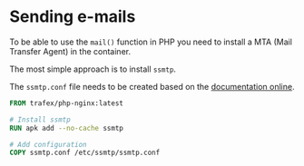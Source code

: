 # Sending e-mails
To be able to use the `mail()` function in PHP you need to install a MTA (Mail Transfer Agent) in the container.

The most simple approach is to install `ssmtp`.

The `ssmtp.conf` file needs to be created based on the [documentation online](https://wiki.archlinux.org/title/SSMTP).

```Dockerfile
FROM trafex/php-nginx:latest

# Install ssmtp
RUN apk add --no-cache ssmtp

# Add configuration
COPY ssmtp.conf /etc/ssmtp/ssmtp.conf
```